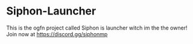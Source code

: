 # Siphon-Launcher
This is the ogfn project called Siphon is launcher witch im the the owner! Join now at https://discord.gg/siphonmp
